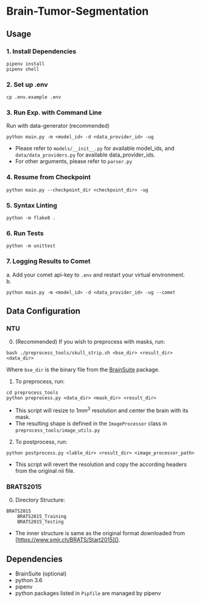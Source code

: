 # Brain-Tumor-Segmentation

## Usage

### 1. Install Dependencies
```
pipenv install
pipenv shell
```

### 2. Set up .env
``` 
cp .env.example .env
```

### 3. Run Exp. with Command Line

Run with data-generator (recommended)
```
python main.py -m <model_id> -d <data_provider_id> -ug
```

* Please refer to `models/__init__.py` for available model_ids,
and `data/data_providers.py` for available data_provider_ids.  
* For other arguments, please refer to `parser.py`

### 4. Resume from Checkpoint

```
python main.py --checkpoint_dir <checkpoint_dir> -ug
``` 

### 5. Syntax Linting
```
python -m flake8 .
```

### 6. Run Tests
```
python -m unittest
```

### 7. Logging Results to Comet

a. Add your comet api-key to `.env` and restart your virtual environment.  
b. 
``` 
python main.py -m <model_id> -d <data_provider_id> -ug --comet
```

## Data Configuration
### NTU

0. (Recommended) If you wish to preprocess with masks, run:
``` 
bash ./preprocess_tools/skull_strip.sh <bse_dir> <result_dir> <data_dir>
``` 
Where `bse_dir` is the binary file from the 
[BrainSuite](http://brainsuite.org/) package.


1. To preprocess, run:
```
cd preprocess_tools
python preprocess.py <data_dir> <mask_dir> <result_dir> 
```   
* This script will resize to $1mm^3$ resolution and center the brain with its mask.  
* The resulting shape is defined in the `ImageProcessor` class in `preprocess_tools/image_utils.py`

2. To postprocess, run:
``` 
python postprocess.py <lable_dir> <result_dir> <image_processor_path>
```
* This script will revert the resolution and copy the according headers from the original nii file.

### BRATS2015

0. Directory Structure:
``` 
BRATS2015
    BRATS2015_Training
    BRATS2015_Testing
```
* The inner structure is same as the original format downloaded from [https://www.smir.ch/BRATS/Start2015]().

## Dependencies
* BrainSuite (optional)
* python 3.6
* pipenv
* python packages listed in `Pipfile` are managed by pipenv